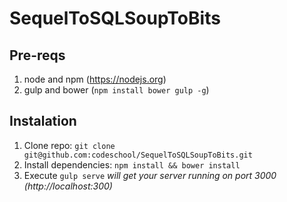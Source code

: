# SequelToSQLSoupToBits

## Pre-reqs
1. node and npm (https://nodejs.org)
2. gulp and bower (`npm install bower gulp -g`)

## Instalation
1. Clone repo: `git clone git@github.com:codeschool/SequelToSQLSoupToBits.git`
2. Install dependencies: `npm install && bower install`
3. Execute `gulp serve` _will get your server running on port 3000 (http://localhost:300)_
